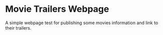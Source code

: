 # Movie Trailers Webpage
A simple webpage test for publishing some movies information and link to their trailers.
